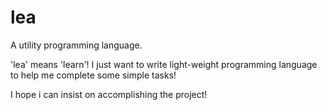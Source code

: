 # lea

A utility programming language.

'lea' means 'learn'! I just want to write light-weight programming language to help me complete some simple tasks!

I hope i can insist on accomplishing the project!
